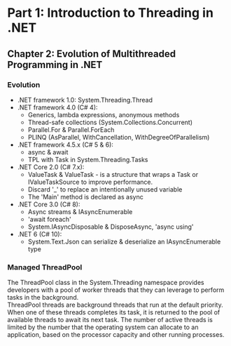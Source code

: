 # Part 1: Introduction to Threading in .NET

## Chapter 2: Evolution of Multithreaded Programming in .NET

### Evolution

 - .NET framework 1.0: System.Threading.Thread
 - .NET framework 4.0 (C# 4):
   - Generics, lambda expressions, anonymous methods
   - Thread-safe collections (System.Collections.Concurrent)
   - Parallel.For & Parallel.ForEach
   - PLINQ (AsParallel, WithCancellation, WithDegreeOfParallelism)
 - .NET framework 4.5.x (C# 5 & 6):
   - async & await
   - TPL with Task in System.Threading.Tasks
 - .NET Core 2.0 (C# 7.x):
   - ValueTask & ValueTask<TResult> - is a structure that wraps a Task or IValueTaskSource to improve performance.
   - Discard '_' to replace an intentionally unused variable
   - The 'Main' method is declared as async
 - .NET Core 3.0 (C# 8):
   - Async streams & IAsyncEnumerable
   - 'await foreach'
   - System.IAsyncDisposable & DisposeAsync, 'async using'
 - .NET 6 (C# 10):
   - System.Text.Json can serialize & deserialize an IAsyncEnumerable type

### Managed ThreadPool

The ThreadPool class in the System.Threading namespace provides developers with a pool of worker threads 
that they can leverage to perform tasks in the background.  
ThreadPool threads are background threads that run at the default priority.
When one of these threads completes its task, it is returned to the pool of available threads to await its next task.
The number of active threads is limited by the number that the operating system can allocate to an application, 
based on the processor capacity and other running processes.
